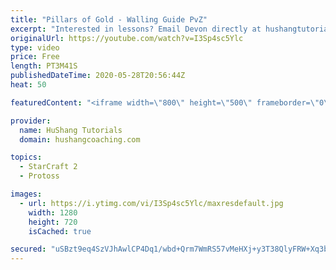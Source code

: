 ```yaml
---
title: "Pillars of Gold - Walling Guide PvZ"
excerpt: "Interested in lessons? Email Devon directly at hushangtutorials@outlook.com ------------------------------------------------------------------------------------------------------- Want to support HuShang Tutorials directly? Patreon is a website where you can contribute a monthly donation that will help"
originalUrl: https://youtube.com/watch?v=I3Sp4sc5Ylc
type: video
price: Free
length: PT3M41S
publishedDateTime: 2020-05-28T20:56:44Z
heat: 50

featuredContent: "<iframe width=\"800\" height=\"500\" frameborder=\"0\" src=\"https://www.youtube.com/embed/I3Sp4sc5Ylc\" allow=\"accelerometer; autoplay; encrypted-media; gyroscope; picture-in-picture\" allowfullscreen></iframe>"

provider:
  name: HuShang Tutorials
  domain: hushangcoaching.com

topics:
  - StarCraft 2
  - Protoss

images:
  - url: https://i.ytimg.com/vi/I3Sp4sc5Ylc/maxresdefault.jpg
    width: 1280
    height: 720
    isCached: true

secured: "uSBzt9eq4SzVJhAwlCP4Dq1/wbd+Qrm7WmRS57vMeHXj+y3T38QlyFRW+Xq3bdpxRnYvzqAx1ONbr/JS2NpMEttdV/X7MU0xi45yFmyNQOTxKSl8D4d4FOyVz0roGFyu6LlN15UuyYzkGeU5WayAdq1xdGJenyXAFU9ttPR36vNP93w/OXR06xK0BvcWI2JIsBQaIOdXbZiXKRpqjFN1S+jGEvGirLX3LmWKGj//NSReaTP8B5gz/uaH51yH2O3pUuznNQXHV+QQ1egAg2drm2fY1pwG+Q61mt0dEhqpz4vsgqRqJ1lh4k0LC3n4tbUMN5lCgY5O9VXfdJNGknteVN6jWAVgkvonOjeLpUC855os7QJH5dwGP5orrTkvJUZKwgMTFZrRgbiR/I7vRaCB9BWjGCaAzX0lXhtlUWqQMtM=;Fb3x3OUtQc2/E9YG3oShaA=="
---
```


